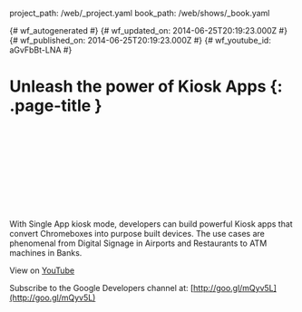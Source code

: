 project_path: /web/_project.yaml
book_path: /web/shows/_book.yaml

{# wf_autogenerated #}
{# wf_updated_on: 2014-06-25T20:19:23.000Z #}
{# wf_published_on: 2014-06-25T20:19:23.000Z #}
{# wf_youtube_id: aGvFbBt-LNA #}

# Unleash the power of Kiosk Apps {: .page-title }


<div class="video-wrapper">
  <iframe class="devsite-embedded-youtube-video" data-video-id="aGvFbBt-LNA"
          data-autohide="1" data-showinfo="0" frameborder="0" allowfullscreen>
  </iframe>
</div>

With Single App kiosk mode, developers can build powerful Kiosk apps that convert Chromeboxes into purpose built devices. The use cases are phenomenal from Digital Signage in Airports and Restaurants to ATM machines in Banks.

View on [YouTube](https://youtu.be/aGvFbBt-LNA)

Subscribe to the Google Developers channel at: [http://goo.gl/mQyv5L](http://goo.gl/mQyv5L)
